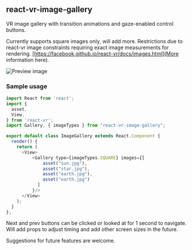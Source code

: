 ## react-vr-image-gallery

VR image gallery with transition animations and gaze-enabled control buttons.

Currently supports square images only, will add more. Restrictions due to react-vr image constraints requiring exact image measurements for rendering. [https://facebook.github.io/react-vr/docs/images.html](More information here).

![Preview image](https://media.giphy.com/media/NlF6CTWiw7pEb8xdPA/giphy.gif)

### Sample usage

```javascript
import React from 'react';
import {
  asset,
  View,
} from 'react-vr';
import Gallery, { imageTypes } from "react-vr-image-gallery";

export default class ImageGallery extends React.Component {
  render() {
    return (
      <View>
          <Gallery type={imageTypes.SQUARE} images={[
              asset("sun.jpg"),
              asset("star.jpg"),
              asset("earth.jpg"),
              asset("earth.jpg") 
            ]
          }/>
      </View>
    );
  }
};
```

Next and prev buttons can be clicked or looked at for 1 second to navigate. Will add props to adjust timing and add other screen sizes in the future.

Suggestions for future features are welcome.
